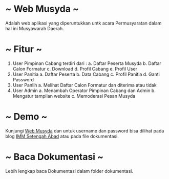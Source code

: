 # ~ Web Musyda ~
Adalah web aplikasi yang diperuntukkan untk acara Permusyaratan dalam hal ini Musyawarah Daerah. 

# ~ Fitur ~
1. User Pimpinan Cabang terdiri dari :
a. Daftar Peserta Musyda
b. Daftar Calon Formatur
c. Download
d. Profil Cabang
e. Profil User
2. User Panitia
a. Daftar Peserta
b. Data Cabang
c. Profil Panitia
d. Ganti Password
3. User Panlih
a. Melihat Daftar Calon Formatur dan diterima atau tidak
4. User Admin
a. Menambah Operator Pimpinan Cabang dan Admin
b. Mengatur tampilan website
c. Memoderasi Pesan Musyda

# ~ Demo ~

Kunjungi <a href="http://tanfidz.dppimm.or.id/webmusyda" target="_blank">Web Musyda</a> dan untuk username dan password bisa dilihat pada blog <a href="http://immsetengahabad.blogspot.com/" target="_blank">IMM Setengah Abad</a> atau pada file dokumentasi.

# ~ Baca Dokumentasi ~
Lebih lengkap baca Dokumentasi dalam folder dokumentasi.
